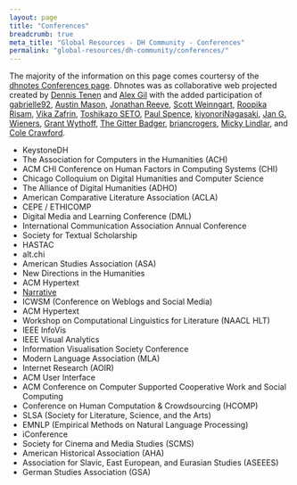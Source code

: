 ```yaml
---
layout: page
title: "Conferences"
breadcrumb: true
meta_title: "Global Resources - DH Community - Conferences"
permalink: "global-resources/dh-community/conferences/"
---
```

The majority of the information on this page comes courtersy of the [dhnotes Conferences page](https://github.com/dh-notes/dhnotes/blob/master/pages/conferences.md). Dhnotes was as collaborative web projected created by [Dennis Tenen](https://github.com/denten) and [Alex Gil](https://github.com/elotroalex) with the added participation of [gabrielle92](https://github.com/gabrielle92), [Austin Mason](https://github.com/apjmason), [Jonathan Reeve](https://github.com/JonathanReeve), [Scott Weinngart](https://github.com/scottbot), [Roopika Risam](https://github.com/roopikarisam), [Vika Zafrin](https://github.com/vzafrin), [Toshikazo SETO](https://github.com/tosseto), [Paul Spence](https://github.com/pjspence), [kiyonoriNagasaki](https://github.com/kiyonoriNagasaki), [Jan G. Wieners](https://github.com/janwieners), [Grant Wythoff](https://github.com/gwijthoff), [The Gitter Badger](https://github.com/gitter-badger), [briancrogers](https://github.com/briancrogers), [Micky Lindlar](https://github.com/asciim0), and [Cole Crawford](https://github.com/ColeDCrawford0).

- KeystoneDH
- The Association for Computers in the Humanities (ACH)
- ACM CHI Conference on Human Factors in Computing Systems (CHI)  
- Chicago Colloquium on Digital Humanities and Computer Science  
- The Alliance of Digital Humanities (ADHO)  
- American Comparative Literature Association (ACLA)  
- CEPE / ETHICOMP
- Digital Media and Learning Conference (DML)  
- International Communication Association Annual Conference    
- Society for Textual Scholarship  
- HASTAC  
- alt.chi
- American Studies Association (ASA)  
- New Directions in the Humanities  
- ACM Hypertext
- [Narrative](http://narrative.georgetown.edu/conferences/)
- ICWSM (Conference on Weblogs and Social Media) 
- ACM Hypertext  
- Workshop on Computational Linguistics for Literature (NAACL HLT)  
- IEEE InfoVis
- IEEE Visual Analytics
- Information Visualisation Society Conference
- Modern Language Association (MLA)  
- Internet Research (AOIR) 
- ACM User Interface  
- ACM Conference on Computer Supported Cooperative Work and Social Computing  
- Conference on Human Computation & Crowdsourcing (HCOMP)  
- SLSA (Society for Literature, Science, and the Arts)  
- EMNLP (Empirical Methods on Natural Language Processing)  
- iConference 
- Society for Cinema and Media Studies (SCMS)
- American Historical Association (AHA)
- Association for Slavic, East European, and Eurasian Studies (ASEEES)
- German Studies Association (GSA)
